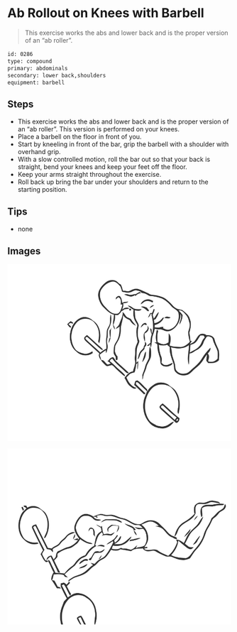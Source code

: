 # Ab Rollout on Knees with Barbell
> This exercise works the abs and lower back and is the proper version of an “ab roller”.

``` 
id: 0286 
type: compound 
primary: abdominals 
secondary: lower back,shoulders 
equipment: barbell 
``` 

## Steps

 - This exercise works the abs and lower back and is the proper version of an “ab roller”. This version is performed on your knees.
 - Place a barbell on the floor in front of you.
 - Start by kneeling in front of the bar, grip the barbell with a shoulder with overhand grip.
 - With a slow controlled motion, roll the bar out so that your back is straight, bend your knees and keep your feet off the floor.
 - Keep your arms straight throughout the exercise.
 - Roll back up bring the bar under your shoulders and return to the starting position.

## Tips

 - none

## Images

![](../svg/0286-relaxation.svg)

![](../svg/0286-tension.svg)
